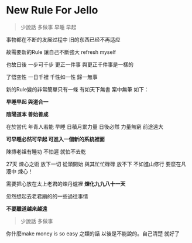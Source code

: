 # New Rule For Jello #
>少說話 多做事 早睡 早起

事物都在不断的发展过程中 旧的东西已经不再适应

故需要新的Rule 讓自己不斷強大 refresh myself 

也故日後 一步可千步 更正一件事 與更正千件事是一樣的

了悟空性 一日千裡 千性如一性 歸一無事

新的Rule變的非常簡單只有一條 有如天下無書 案中無筆 如下：



**早睡早起 與道合一**

**陰陽道本 善始善成**


在於當代 年青人若能 早睡 日積月累力量 日後必然 力量無窮 前途遠大

**可早睡必然可早起 可進入一個新的系統裡面**

陳摶老祖有睡功 不怕遲 就怕不去乾

27天 煉心之術 放下一切 從頭開始 與其忙忙碌碌 放不下 不如進山修行 要麼在凡灋中 煉心！

需要把心放在太上老君的煉丹爐裡 **煉化九九八十一天**

忽然想起去老君廟的的一些過往事情

**不要離道越來越遠**


>少說話 多做事

你什麼make money is so easy 之類的話 以後是不能說的。自己清楚 就好了
